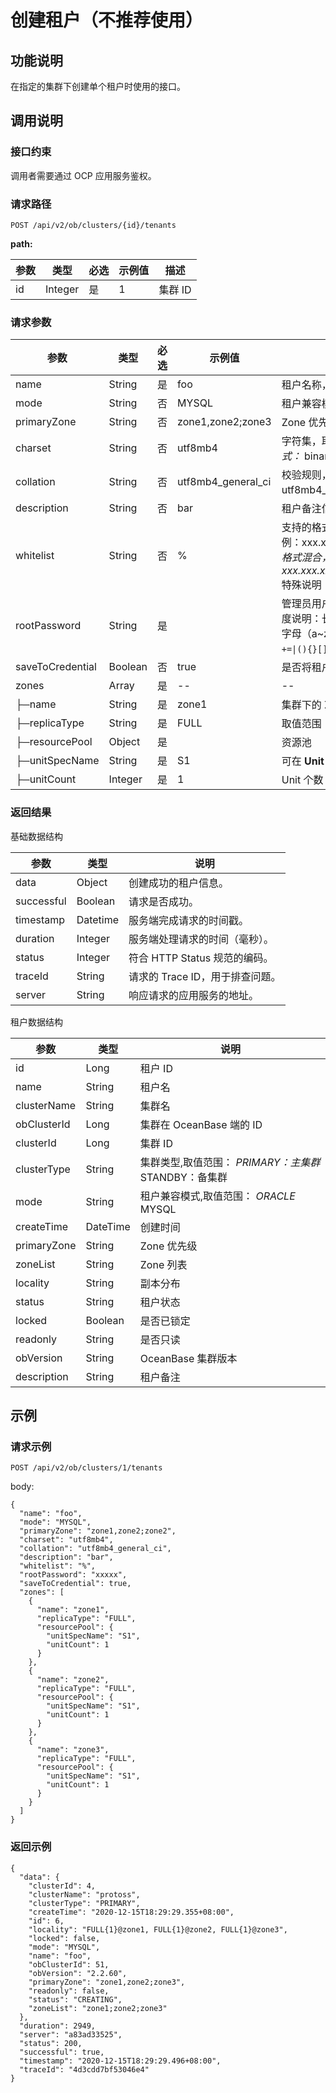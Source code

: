 创建租户（不推荐使用）
=========================

功能说明
-------------------------

在指定的集群下创建单个租户时使用的接口。

调用说明
-------------------------

### 接口约束

调用者需要通过 OCP 应用服务鉴权。

### 请求路径

`POST /api/v2/ob/clusters/{id}/tenants`

**path:**

| 参数 |   类型    | 必选 | 示例值 |  描述   |
|----|---------|----|-----|-------|
| id | Integer | 是  | 1   | 集群 ID |

### 请求参数

|        参数        |   类型    | 必选 |        示例值         |                                                                                                                                                                                                                                                     描述                                                                                                                                                                                                                                                     |
|------------------|---------|----|--------------------|------------------------------------------------------------------------------------------------------------------------------------------------------------------------------------------------------------------------------------------------------------------------------------------------------------------------------------------------------------------------------------------------------------------------------------------------------------------------------------------------------------|
| name             | String  | 是  | foo                | 租户名称，集群下唯一                                                                                                                                                                                                                                                                                                                                                                                                                                                                                                 |
| mode             | String  | 否  | MYSQL              | 租户兼容模式，取值范围： *ORACLE* MYSQL                                                                                                                                                                                                                                                                                                                                                                         |
| primaryZone      | String  | 否  | zone1,zone2;zone3  | Zone 优先级                                                                                                                                                                                                                                                                                                                                                                                                                                                                                                   |
| charset          | String  | 否  | utf8mb4            | 字符集，取值范围： ORACLE 模式： *utf8mb4* gbk    <!-- --> *gb18030    MYSQL 模式：* binary   *utf8mb4    <!-- -->* gbk   * gb18030    缺省为 utf8mb4     |
| collation        | String  | 否  | utf8mb4_general_ci | 校验规则，取值范围： *binary    <!-- -->  <!-- -->* utf8mb4    <!-- -->  <!-- -->  <!-- --> *gbk    <!-- -->  <!-- -->* gb18030    <!-- -->  缺省为utf8mb4_general_ci ORACLE 租户暂不支持此参数 |
| description      | String  | 否  | bar                | 租户备注信息                                                                                                                                                                                                                                                                                                                                                                                                                                                                                                     |
| whitelist        | String  | 否  | %                  | 支持的格式有： IP地址，示例：xxx.xxx.xxx.1,xxx.xxx.xxx.2 子网/掩码，示例：xxx.xxx.xxx.3/24 模糊匹配，示例：xxx.xxx.xxx.% 或 xxx.xxx.xxx._多种格式混合，示例：xxx.xxx.xxx.1,xxx.xxx.xxx.2,xxx.xxx.xxx.%,xxx.xxx.xxx._,xxx.xxx.xxx.3/24 特殊说明：% 表示所有客户端都可以连接 缺省为%                                                                                                                                                                                                              |
| rootPassword     | String  | 是  |                    | 管理员用户密码。</li> Oracle 租户：SYS 用户</li> MySQL 租户：root 用户 </li>密码强度说明：长度为 8 \~ 32，且至少包含数字（0\~9）、大写字母（A\~Z）、小写字母（a\~z）和特殊字符四种类型中的三种，支持的特殊字符为 <code>~!@#%^&*_-+=\|(){}[]:;,.?/</code>。                                                                                                                                                                                                                                                                                                                       |
| saveToCredential | Boolean | 否  | true               | 是否将租户管理员密码保存到到当前 ocp 登录用户的密码箱中。                                                                                                                                                                                                                                                                                                                                                                                                                                                            |
| zones            | Array   | 是  | --                 | --                                                                                                                                                                                                                                                                                                                                                                                                                                                                                                         |
| ├─name           | String  | 是  | zone1              | 集群下的 Zone 名                                                                                                                                                                                                                                                                                                                                                                                                                                                                                                |
| ├─replicaType    | String  | 是  | FULL               | 取值范围： *FULL* LOGONLY    <!-- --> * READONLY                                                                                                                                                                                                                                                                                                       |
| ├─resourcePool   | Object  | 是  |                    | 资源池                                                                                                                                                                                                                                                                                                                                                                                                                                                                                                        |
| ├─unitSpecName   | String  | 是  | S1                 | 可在 **Unit 规格管理** 页面上查看规格列表                                                                                                                                                                                                                                                                                                                                                                                                                                                                                     |
| ├─unitCount      | Integer | 是  | 1                  | Unit 个数                                                                                                                                                                                                                                                                                                                                                                                                                                                                                                    |

### 返回结果

基础数据结构

|     参数     |    类型    |          说明           |
|------------|----------|-----------------------|
| data       | Object   | 创建成功的租户信息。            |
| successful | Boolean  | 请求是否成功。               |
| timestamp  | Datetime | 服务端完成请求的时间戳。          |
| duration   | Integer  | 服务端处理请求的时间（毫秒）。       |
| status     | Integer  | 符合 HTTP Status 规范的编码。 |
| traceId    | String   | 请求的 Trace ID，用于排查问题。  |
| server     | String   | 响应请求的应用服务的地址。         |

租户数据结构

|     参数      |    类型    |                                                                       说明                                                                       |
|-------------|----------|------------------------------------------------------------------------------------------------------------------------------------------------|
| id          | Long     | 租户 ID                                                                                                                                          |
| name        | String   | 租户名                                                                                                                                            |
| clusterName | String   | 集群名                                                                                                                                            |
| obClusterId | Long     | 集群在 OceanBase 端的 ID                                                                                                                                   |
| clusterId   | Long     | 集群 ID                                                                                                                                          |
| clusterType | String   | 集群类型,取值范围： *PRIMARY：主集群* STANDBY：备集群    |
| mode        | String   | 租户兼容模式,取值范围： *ORACLE* MYSQL             |
| createTime  | DateTime | 创建时间                                                                                                                                           |
| primaryZone | String   | Zone 优先级                                                                                                                                       |
| zoneList    | String   | Zone 列表                                                                                                                                        |
| locality    | String   | 副本分布                                                                                                                                           |
| status      | String   | 租户状态                                                                                                                                           |
| locked      | Boolean  | 是否已锁定                                                                                                                                          |
| readonly    | String   | 是否只读                                                                                                                                           |
| obVersion   | String   | OceanBase 集群版本                                                                                                                                 |
| description | String   | 租户备注                                                                                                                                           |

示例
-----------------------

### 请求示例

`POST /api/v2/ob/clusters/1/tenants`

body:

```unknow
{
  "name": "foo",
  "mode": "MYSQL",
  "primaryZone": "zone1,zone2;zone2",
  "charset": "utf8mb4",
  "collation": "utf8mb4_general_ci",
  "description": "bar",
  "whitelist": "%",
  "rootPassword": "xxxxx",
  "saveToCredential": true,
  "zones": [
    {
      "name": "zone1",
      "replicaType": "FULL",
      "resourcePool": {
        "unitSpecName": "S1",
        "unitCount": 1
      }
    },
    {
      "name": "zone2",
      "replicaType": "FULL",
      "resourcePool": {
        "unitSpecName": "S1",
        "unitCount": 1
      }
    },
    {
      "name": "zone3",
      "replicaType": "FULL",
      "resourcePool": {
        "unitSpecName": "S1",
        "unitCount": 1
      }
    }
  ]
}
```

### 返回示例

```unknow
{
  "data": {
    "clusterId": 4,
    "clusterName": "protoss",
    "clusterType": "PRIMARY",
    "createTime": "2020-12-15T18:29:29.355+08:00",
    "id": 6,
    "locality": "FULL{1}@zone1, FULL{1}@zone2, FULL{1}@zone3",
    "locked": false,
    "mode": "MYSQL",
    "name": "foo",
    "obClusterId": 51,
    "obVersion": "2.2.60",
    "primaryZone": "zone1,zone2;zone3",
    "readonly": false,
    "status": "CREATING",
    "zoneList": "zone1;zone2;zone3"
  },
  "duration": 2949,
  "server": "a83ad33525",
  "status": 200,
  "successful": true,
  "timestamp": "2020-12-15T18:29:29.496+08:00",
  "traceId": "4d3cdd7bf53046e4"
} 
```
